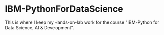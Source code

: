 # IBM-PythonForDataScience
This is where I keep my Hands-on-lab work for the course "IBM-Python for Data Science, AI & Development".
